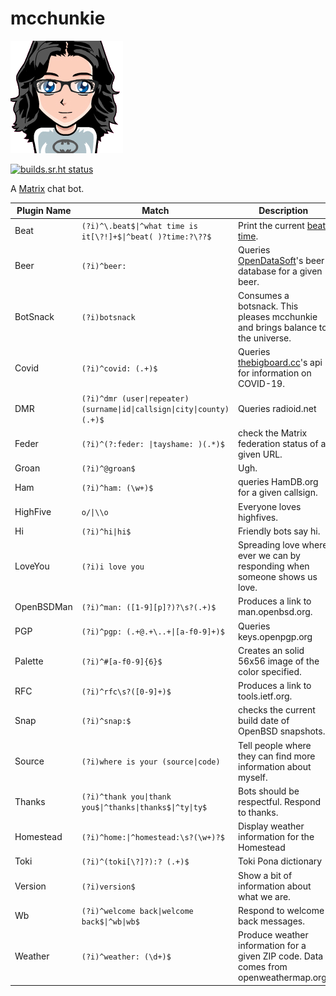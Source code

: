 
# mcchunkie

[![mcchunkie's face](mcchunkie.png)](https://builds.sr.ht/~qbit/mcchunkie?)

[![builds.sr.ht status](https://builds.sr.ht/~qbit/mcchunkie.svg)](https://builds.sr.ht/~qbit/mcchunkie?)

A [Matrix](https://matrix.org) chat bot.

|Plugin Name|Match|Description|
|----|---|---|
|Beat|`(?i)^\.beat$\|^what time is it[\?!]+$\|^beat( )?time:?\??$`|Print the current [beat time](https://en.wikipedia.org/wiki/Swatch_Internet_Time).|
|Beer|`(?i)^beer: `|Queries [OpenDataSoft](https://public-us.opendatasoft.com/explore/dataset/open-beer-database/table/)'s beer database for a given beer.|
|BotSnack|`(?i)botsnack`|Consumes a botsnack. This pleases mcchunkie and brings balance to the universe.|
|Covid|`(?i)^covid: (.+)$`|Queries [thebigboard.cc](http://www.thebigboard.cc)'s api for information on COVID-19.|
|DMR|`(?i)^dmr (user\|repeater) (surname\|id\|callsign\|city\|county) (.+)$`|Queries radioid.net|
|Feder|`(?i)^(?:feder: \|tayshame: )(.*)$`|check the Matrix federation status of a given URL.|
|Groan|`(?i)^@groan$`|Ugh.|
|Ham|`(?i)^ham: (\w+)$`|queries HamDB.org for a given callsign.|
|HighFive|`o/\|\\o`|Everyone loves highfives.|
|Hi|`(?i)^hi\|hi$`|Friendly bots say hi.|
|LoveYou|`(?i)i love you`|Spreading love where ever we can by responding when someone shows us love.|
|OpenBSDMan|`(?i)^man: ([1-9][p]?)?\s?(.+)$`|Produces a link to man.openbsd.org.|
|PGP|`(?i)^pgp: (.+@.+\..+\|[a-f0-9]+)$`|Queries keys.openpgp.org|
|Palette|`(?i)^#[a-f0-9]{6}$`|Creates an solid 56x56 image of the color specified.|
|RFC|`(?i)^rfc\s?([0-9]+)$`|Produces a link to tools.ietf.org.|
|Snap|`(?i)^snap:$`|checks the current build date of OpenBSD snapshots.|
|Source|`(?i)where is your (source\|code)`|Tell people where they can find more information about myself.|
|Thanks|`(?i)^thank you\|thank you$\|^thanks\|thanks$\|^ty\|ty$`|Bots should be respectful. Respond to thanks.|
|Homestead|`(?i)^home:\|^homestead:\s?(\w+)?$`|Display weather information for the Homestead|
|Toki|`(?i)^(toki[\?]?):? (.+)$`|Toki Pona dictionary|
|Version|`(?i)version$`|Show a bit of information about what we are.|
|Wb|`(?i)^welcome back\|welcome back$\|^wb\|wb$`|Respond to welcome back messages.|
|Weather|`(?i)^weather: (\d+)$`|Produce weather information for a given ZIP code. Data comes from openweathermap.org.|
